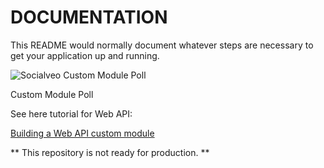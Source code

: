 # DOCUMENTATION #

This README would normally document whatever steps are necessary to get your application up and running.

![Socialveo Custom Module Poll](https://socialveo.com/assets/logo/bg_blue.png)

Custom Module Poll

See here tutorial for Web API: 

[Building a Web API custom module](https://socialveo.com/forum/kb/development/building-a-web-api-custom-module-r9/)

** This repository is not ready for production. **
